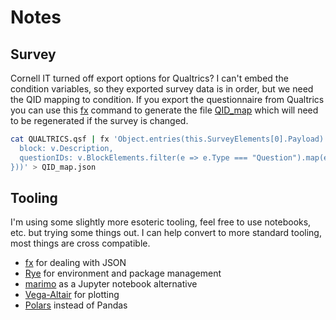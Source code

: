 # Notes

## Survey
Cornell IT turned off export options for Qualtrics? I can't embed the condition variables, so they exported survey data is in order, but we need the QID mapping to condition.
If you export the questionnaire from Qualtrics you can use this [fx](https://fx.wtf/) command to generate the file [QID_map](./src/Data/QID_map.json) which will need to be regenerated if the survey is changed.

```bash
cat QUALTRICS.qsf | fx 'Object.entries(this.SurveyElements[0].Payload).map(([k,v])=>({
  block: v.Description,
  questionIDs: v.BlockElements.filter(e => e.Type === "Question").map(e => e.QuestionID)
}))' > QID_map.json
```

## Tooling

I'm using some slightly more esoteric tooling, feel free to use notebooks, etc. but trying some things out. I can help convert to more standard tooling, most things are cross compatible.

- [fx](https://fx.wtf/) for dealing with JSON
- [Rye](https://rye.astral.sh/) for environment and package management
- [marimo](https://marimo.io/) as a Jupyter notebook alternative
- [Vega-Altair](https://altair-viz.github.io/) for plotting
- [Polars](https://pola.rs/) instead of Pandas
